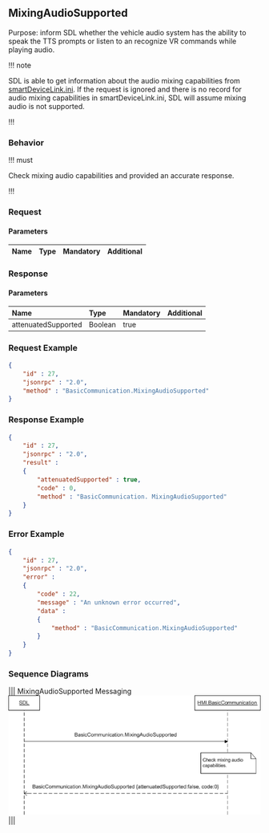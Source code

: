 ## MixingAudioSupported

Purpose: inform SDL whether the vehicle audio system has the ability to speak the TTS prompts or listen to an recognize VR commands while playing audio.

!!! note

SDL is able to get information about the audio mixing capabilities from [smartDeviceLink.ini](https://github.com/smartdevicelink/sdl_core/blob/master/src/appMain/smartDeviceLink.ini). If the request is ignored and there is no record for audio mixing capabilities in smartDeviceLink.ini, SDL will assume mixing audio is not supported.

!!!

### Behavior

!!! must

Check mixing audio capabilities and provided an accurate response.

!!!

### Request

#### Parameters

|Name|Type|Mandatory|Additional|
|:---|:---|:--------|:---------|

### Response

#### Parameters

|Name|Type|Mandatory|Additional|
|:---|:---|:--------|:---------|
|attenuatedSupported|Boolean|true||

### Request Example

```json
{
	"id" : 27,
	"jsonrpc" : "2.0",
	"method" : "BasicCommunication.MixingAudioSupported"
}
```

### Response Example

```json
{
	"id" : 27,
	"jsonrpc" : "2.0",
	"result" :
	{
		"attenuatedSupported" : true,
		"code" : 0,
		"method" : "BasicCommunication. MixingAudioSupported"
	}
}
```

### Error Example

```json
{
	"id" : 27,
	"jsonrpc" : "2.0",
	"error" :
	{
		"code" : 22,
		"message" : "An unknown error occurred",
		"data" :
		{
			"method" : "BasicCommunication.MixingAudioSupported"
		}
	}
}
```

### Sequence Diagrams
|||
MixingAudioSupported Messaging
![Mixing Audio Supported](./assets/MixingAudioSupported.png)
|||
